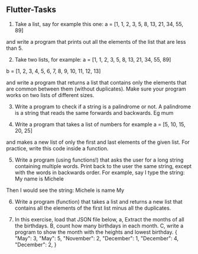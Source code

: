
## Flutter-Tasks

1. Take a list, say for example this one:
 a = [1, 1, 2, 3, 5, 8, 13, 21, 34, 55, 89]

and write a program that prints out all the elements of the list that are less than 5.

2. Take two lists, for example:
 a = [1, 1, 2, 3, 5, 8, 13, 21, 34, 55, 89]


  b = [1, 2, 3, 4, 5, 6, 7, 8, 9, 10, 11, 12, 13]


and write a program that returns a list that contains only the elements that are common between them (without duplicates). Make sure your program works on two lists of different sizes.


3. Write a program to check if a string is a palindrome or not.
A palindrome is a string that reads the same forwards and backwards. Eg mum


4. Write a program that takes a list of numbers for example
a = [5, 10, 15, 20, 25]


and makes a new list of only the first and last elements of the given list. For practice, write this code inside a function.




5. Write a program (using functions!) that asks the user for a long string containing multiple words. Print back to the user the same string, except with the words in backwards order.
For example, say I type the string:
 My name is Michele


Then I would see the string:
 Michele is name My


6. Write a program (function) that takes a list and returns a new list that contains all the elements of the first list minus all the duplicates.


7. In this exercise, load that JSON file below, 
a, Extract the months of all the birthdays.
B, count how many birthdays in each month.
C, write a program to show the month with the heights and lowest birthday.
{
    "May": 3,
    "May": 5,
    "November": 2,
    "December": 1,
    "December": 4,
    "December": 2,
}
